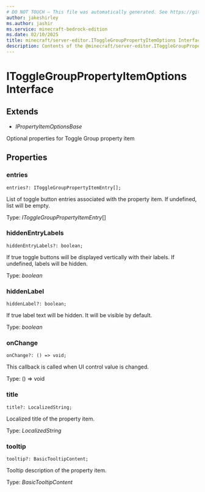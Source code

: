 ```yaml
---
# DO NOT TOUCH — This file was automatically generated. See https://github.com/mojang/minecraftapidocsgenerator to modify descriptions, examples, etc.
author: jakeshirley
ms.author: jashir
ms.service: minecraft-bedrock-edition
ms.date: 02/10/2025
title: minecraft/server-editor.IToggleGroupPropertyItemOptions Interface
description: Contents of the @minecraft/server-editor.IToggleGroupPropertyItemOptions class.
---
```

# IToggleGroupPropertyItemOptions Interface

## Extends
- *IPropertyItemOptionsBase*

Optional properties for Toggle Group property item

## Properties

### **entries**
`entries?: IToggleGroupPropertyItemEntry[];`

List of toggle button entries associated with the property item. If undefined, list will be empty.

Type: *IToggleGroupPropertyItemEntry*[]

### **hiddenEntryLabels**
`hiddenEntryLabels?: boolean;`

If true toggle buttons will be displayed vertically with their labels. If undefined, labels will be hidden.

Type: *boolean*

### **hiddenLabel**
`hiddenLabel?: boolean;`

If true label text will be hidden. It will be visible by default.

Type: *boolean*

### **onChange**
`onChange?: () => void;`

This callback is called when UI control value is changed.

Type: () => void

### **title**
`title?: LocalizedString;`

Localized title of the property item.

Type: *LocalizedString*

### **tooltip**
`tooltip?: BasicTooltipContent;`

Tooltip description of the property item.

Type: *BasicTooltipContent*

